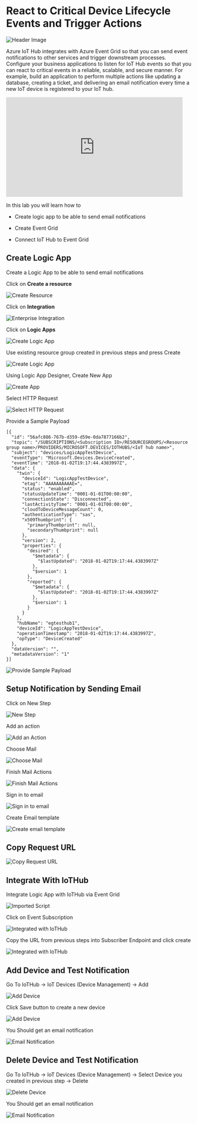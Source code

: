 # React to Critical Device Lifecycle Events and Trigger Actions

![Header Image](images/eventgrid.jpg)

Azure IoT Hub integrates with Azure Event Grid so that you can send event notifications to other services and trigger downstream processes. Configure your business applications to listen for IoT Hub events so that you can react to critical events in a reliable, scalable, and secure manner. For example, build an application to perform multiple actions like updating a database, creating a ticket, and delivering an email notification every time a new IoT device is registered to your IoT hub.

<iframe src="https://channel9.msdn.com/Shows/Internet-of-Things-Show/Azure-IoT-Hub-Integration-with-Azure-Event-Grid/player" width="480" height="270" allowFullScreen frameBorder="0"></iframe>

In this lab you will learn how to

* Create logic app to be able to send email notifications

* Create Event Grid

* Connect IoT Hub to Event Grid

## Create Logic App

Create a Logic App to be able to send email notifications

Click on **Create a resource**

![Create Resource](images/create_resource.png)

Click on **Integration**

![Enterprise Integration](images/enterprise_integration.png)

Click on **Logic Apps**

![Create Logic App](images/logic_app.png)

Use existing resource group created in previous steps and press Create

![Create Logic App](images/02_Create_LogicApp_Submit.png)

Using Logic App Designer, Create New App

![Create App](images/03_Logic_App_designer.png)

Select HTTP Request

![Select HTTP Request](images/04_Http_Request.png)

Provide a Sample Payload

```code
[{
  "id": "56afc886-767b-d359-d59e-0da7877166b2",
  "topic": "/SUBSCRIPTIONS/<Subscription ID>/RESOURCEGROUPS/<Resource group name>/PROVIDERS/MICROSOFT.DEVICES/IOTHUBS/<IoT hub name>",
  "subject": "devices/LogicAppTestDevice",
  "eventType": "Microsoft.Devices.DeviceCreated",
  "eventTime": "2018-01-02T19:17:44.4383997Z",
  "data": {
    "twin": {
      "deviceId": "LogicAppTestDevice",
      "etag": "AAAAAAAAAAE=",
      "status": "enabled",
      "statusUpdateTime": "0001-01-01T00:00:00",
      "connectionState": "Disconnected",
      "lastActivityTime": "0001-01-01T00:00:00",
      "cloudToDeviceMessageCount": 0,
      "authenticationType": "sas",
      "x509Thumbprint": {
        "primaryThumbprint": null,
        "secondaryThumbprint": null
      },
      "version": 2,
      "properties": {
        "desired": {
          "$metadata": {
            "$lastUpdated": "2018-01-02T19:17:44.4383997Z"
          },
          "$version": 1
        },
        "reported": {
          "$metadata": {
            "$lastUpdated": "2018-01-02T19:17:44.4383997Z"
          },
          "$version": 1
        }
      }
    },
    "hubName": "egtesthub1",
    "deviceId": "LogicAppTestDevice",
    "operationTimestamp": "2018-01-02T19:17:44.4383997Z",
    "opType": "DeviceCreated"
  },
  "dataVersion": "",
  "metadataVersion": "1"
}]
```

![Provide Sample Payload](images/05_Sample_Payload.png)

## Setup Notification by Sending Email 

Click on New Step

![New Step](images/06_New_Step.png)

Add an action

![Add an Action](images/07_Add_new_Action.png)

Choose Mail

![Choose Mail](images/08_Choose_Mail.png)

Finish Mail Actions

![Finish Mail Actions](images/09_send_email.png)

Sign in to email

![Sign in to email](images/10_signin_to_email.png)

Create Email template

![Create email template](images/11_Send_Email.png)

## Copy Request URL

![Copy Request URL](images/12_eventurl.png)

## Integrate With IoTHub

Integrate Logic App with IoTHub via Event Grid

![Imported Script](images/13_IoTHub_EventHub.png "Integrated with IoTHub")

Click on Event Subscription

![Integrated with IoTHub](images/14_empty_event_subscription.png "")

Copy the URL from previous steps into Subscriber Endpoint and click create

![Integrated with IoTHub](images/15_device_events.png)

## Add Device and Test Notification

Go To IoTHub -> IoT Devices (Device Management) -> Add

![Add Device](images/16_add_device.png)

Click Save button to create a new device

![Add Device](images/17_add_device.png)

You Should get an email notification

![Email Notification](images/18_email_generated.png)

## Delete Device and Test Notification

Go To IoTHub -> IoT Devices (Device Management) -> Select Device you created in previous step -> Delete

![Delete Device](images/19_delete_device.png)

You Should get an email notification

![Email Notification](images/20_email_generated.png)